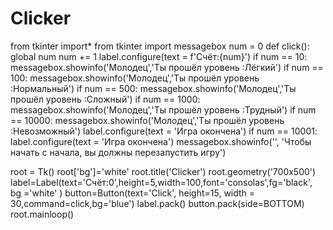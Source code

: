 # Clicker
from tkinter import*
from tkinter import messagebox
num = 0
def click():
    global num
    num += 1
    label.configure(text =  f'Счёт:{num}')
    if num == 10:
        messagebox.showinfo('Молодец','Ты прошёл уровень :Лёгкий')
    if num == 100:
        messagebox.showinfo('Молодец','Ты прошёл уровень :Нормальный')
    if num == 500:
        messagebox.showinfo('Молодец','Ты прошёл уровень :Сложный')
    if num == 1000:
        messagebox.showinfo('Молодец','Ты прошёл уровень :Трудный')
    if num == 10000:
        messagebox.showinfo('Молодец','Ты прошёл уровень :Невозможный')
        label.configure(text = 'Игра окончена')
        if num == 10001:
            label.configure(text = 'Игра окончена')
            messagebox.showinfo('', 'Чтобы начать с начала, вы должны перезапустить игру')
        
root = Tk()
root['bg']='white'
root.title('Clicker')
root.geometry('700x500')
label=Label(text='Счёт:0',height=5,width=100,font='consolas',fg='black', bg ='white' )
button=Button(text='Click', height=15, width = 30,command=click,bg='blue')
label.pack()
button.pack(side=BOTTOM)
root.mainloop()
